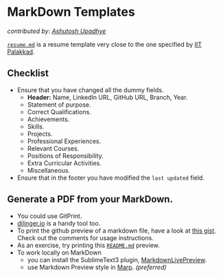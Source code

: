 # MarkDown Templates
_contributed by: [Ashutosh Upadhye](https://github.com/ashutosh2411)_

[`resume.md`](resume.md) is a resume template very close to the one specified by [IIT Palakkad](https://www.iitpkd.ac.in/).

## Checklist

* Ensure that you have changed all the dummy fields.
	* **Header:** Name, LinkedIn URL, GitHub URL, Branch, Year.
	* Statement of purpose.
	* Correct Qualifications.
	* Achievements.
	* Skills.
	* Projects.
	* Professional Experiences.
	* Relevant Courses.
	* Positions of Responsibility.
	* Extra Curricular Activities.
	* Miscellaneous. 
* Ensure that in the footer you have modified the `last updated` field.

## Generate a PDF from your MarkDown. 

* You could use GitPrint. 
* [dilinger.io](https://dillinger.io/) is a handy tool too. 
* To print the github preview of a markdown file, have a look at [this gist](https://gist.github.com/ashutosh2411/a97c815edafa4cfd5a25c67db389f43a). Check out the comments for usage instructions. 
* As an exercise, try printing this [`README.md`](https://github.com/ashutosh2411/templates/blob/master/markdown/README.md) preview. 
* To work locally on MarkDown 
	* you can install the SublimeText3 plugin, [MarkdownLivePreview](https://packagecontrol.io/packages/MarkdownLivePreview). 
	* use Markdown Preview style in [Marp](https://yhatt.github.io/marp/). _(preferred)_
